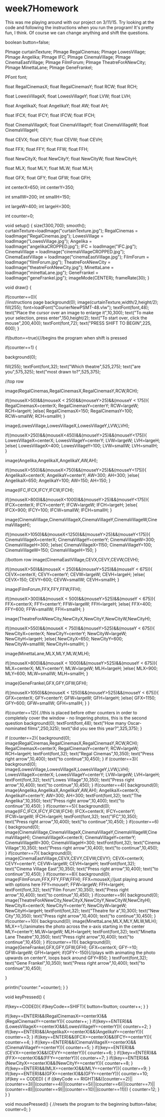 # week7Homework
This was me playing around with our project on 3/11/15. Try looking at the code and following the instructions when you run the program! It's pretty fun, I think. Of course we can change anything and shift the questions.

boolean button=false;

PImage curtainTexture;
PImage RegalCinemas;
PImage LowesVillage;
PImage Angelika;
PImage IFC;
PImage CinemaVillage;
PImage CinemaEastVillage;
PImage FilmForum;
PImage TheatreForANewCity;
PImage MinettaLane;
PImage GeneFrankel;

PFont font;

float RegalCinemasX;
float RegalCinemasY;
float RCW;
float RCH;

float LowesVillageX;
float LowesVillageY;
float LVW;
float LVH;

float AngelikaX;
float AngelikaY;
float AW;
float AH;

float IFCX;
float IFCY;
float IFCW;
float IFCH;

float CinemaVillageX;
float CinemaVillageY;
float CinemaVillageW;
float CinemaVillageH;

float CEVX;
float CEVY;
float CEVW;
float CEVH;

float FFX;
float FFY;
float FFW;
float FFH;

float NewCityX;
float NewCityY;
float NewCityW;
float NewCityH;

float MLX;
float MLY;
float MLW;
float MLH;

float GFX;
float GFY;
float GFW;
float GFH;

int centerX=650;
int centerY=350;

int smallW=200;
int smallH=150;

int largeW=400;
int largeH=300;

int counter=0;

void setup() {
  size(1300,700);
  smooth();
   curtainTexture=loadImage("curtainTexture.jpg");
   RegalCinemas = loadImage("RegalCinemas.jpg");
   LowesVillage = loadImage("LowesVillage.jpg");
   Angelika = loadImage("angelikaCROPPED.jpg");
   IFC = loadImage("IFC.jpg");
   CinemaVillage = loadImage("cinemaVillageCROPPED.jpg");
   CinemaEastVillage = loadImage("cinemaEastVillage.jpg");
   FilmForum = loadImage("filmForum.jpg");
   TheatreForANewCity = loadImage("theatreForANewCity.jpg");
   MinettaLane = loadImage("minettaLane.jpg");
   GeneFrankel = loadImage("geneFrankel.jpg");
   imageMode(CENTER);
   frameRate(30);
}

void draw() {

if(counter==0){  
 //instructions page
    background(0);
    image(curtainTexture,width/2,height/2);
    fill(255);
    font=loadFont("CourierNewPSMT-48.vlw");
    textFont(font,48);
    text("Place the cursor over an image to enlarge it",10,300);
    text("To make your selection, press enter",150,height/2);
    text("To start over, click the mouse",200,400);
    textFont(font,72);
    text("PRESS SHIFT TO BEGIN",225, 600);
  }
  
if(button==true){//begins the program when shift is pressed
  
  if(counter==1) {
  
  background(0);
  
  fill(255);
  textFont(font,32);
  text("Which theatre",525,275); 
  text("are you",575,325);
  text("most drawn to?",525,375);
  
  //top row
  
  image(RegalCinemas,RegalCinemasX,RegalCinemasY,RCW,RCH);

  if((mouseX>50)&&(mouseX < 250)&&(mouseY>25)&&(mouseY < 175)){
    RegalCinemasX=centerX;
    RegalCinemasY=centerY;
    RCW=largeW;
    RCH=largeH;
  }else{
    RegalCinemasX=150;
    RegalCinemasY=100;
    RCW=smallW;
    RCH=smallH;
  }
  
  image(LowesVillage,LowesVillageX,LowesVillageY,LVW,LVH);
  
  if((mouseX>250)&&(mouseX<450)&&(mouseY>25)&&(mouseY<175)){
    LowesVillageX=centerX;
    LowesVillageY=centerY;
    LVW=largeW;
    LVH=largeH;
  }else{
    LowesVillageX=400;
    LowesVillageY=100;
    LVW=smallW;
    LVH=smallH;
  }
  
  image(Angelika,AngelikaX,AngelikaY,AW,AH);
  
  if((mouseX>550)&&(mouseX<750)&&(mouseY>25)&&(mouseY<175)){
    AngelikaX=centerX;
    AngelikaY=centerY;
    AW=300;
    AH=300;
  }else{
    AngelikaX=650;
    AngelikaY=100;
    AW=150;
    AH=150;
  }

  image(IFC,IFCX,IFCY,IFCW,IFCH);
  
  if((mouseX>800)&&(mouseX<1000)&&(mouseY>25)&&(mouseY<175)){
    IFCX=centerX;
    IFCY=centerY;
    IFCW=largeW;
    IFCH=largeH;
  }else{
    IFCX=900;
    IFCY=100;
    IFCW=smallW;
    IFCH=smallH;
  }
  
  image(CinemaVillage,CinemaVillageX,CinemaVillageY,CinemaVillageW,CinemaVillageH);
  
  if((mouseX>1050)&&(mouseX<1250)&&(mouseY>25)&&(mouseY<175)){
     CinemaVillageX=centerX;
     CinemaVillageY=centerY;
     CinemaVillageW=300;
     CinemaVillageH=300;
  }else{
    CinemaVillageX=1150;
    CinemaVillageY=100;
    CinemaVillageW=150;
    CinemaVillageH=150;
  }
  
  //bottom row
  image(CinemaEastVillage,CEVX,CEVY,CEVW,CEVH);
  
   if((mouseX>50)&&(mouseX < 250)&&(mouseY>525)&&(mouseY < 675)){
    CEVX=centerX;
    CEVY=centerY;
    CEVW=largeW;
    CEVH=largeH;
  }else{
   CEVX=150;
  CEVY=600;
  CEVW=smallW;
  CEVH=smallH;
  }
  
  image(FilmForum,FFX,FFY,FFW,FFH);

  if((mouseX>300)&&(mouseX < 500)&&(mouseY>525)&&(mouseY < 675)){
    FFX=centerX;
    FFY=centerY;
    FFW=largeW;
    FFH=largeH;
  }else{
     FFX=400;
  FFY=600;
  FFW=smallW;
  FFH=smallH;
  }
  
  image(TheatreForANewCity,NewCityX,NewCityY,NewCityW,NewCityH);
  
  if((mouseX>550)&&(mouseX < 750)&&(mouseY>525)&&(mouseY < 675)){
    NewCityX=centerX;
    NewCityY=centerY;
    NewCityW=largeW;
    NewCityH=largeH;
  }else{
    NewCityX=650;
    NewCityY=600;
    NewCityW=smallW;
    NewCityH=smallH;
  }
  
  image(MinettaLane,MLX,MLY,MLW,MLH);
  
  if((mouseX>800)&&(mouseX < 1000)&&(mouseY>525)&&(mouseY < 675)){
    MLX=centerX;
    MLY=centerY;
    MLW=largeW;
    MLH=largeH;
  }else{
    MLX=900;
    MLY=600;
    MLW=smallW;
    MLH=smallH;
  }
  
  image(GeneFrankel,GFX,GFY,GFW,GFH);
  
   if((mouseX>1050)&&(mouseX < 1250)&&(mouseY>525)&&(mouseY < 675)){
     GFX=centerX;
     GFY=centerY;
     GFW=largeW;
     GFH=largeH;
   }else{
    GFX=1150;
    GFY=600;
    GFW=smallW;
    GFH=smallH;
   }
  }
  
  if(counter==12){ //this is placed before other counters in order to completely cover the window - no lingering photos, this is the second question
    background(0);
    textFont(font,48);
    text("How many Oscar-nominated films",250,325);
    text("did you see this year?",325,375);
  }
  
  if (counter==2){
    background(0);
    image(RegalCinemas,RegalCinemasX,RegalCinemasY,RCW,RCH);
    RegalCinemasX=centerX;
    RegalCinemasY=centerY;
    RCW=largeW;
    RCH=largeH;
    textFont(font,32);
    text("Regal Cinemas",10,350);
    text("Press right arrow",10,400); 
    text("to continue",10,450);
  }
  if (counter==3){
    background(0);
    image(LowesVillage,LowesVillageX,LowesVillageY,LVW,LVH);
    LowesVillageX=centerX;
    LowesVillageY=centerY;
    LVW=largeW;
    LVH=largeH;
    textFont(font,32);
    text("Lowes Village",10,350);
    text("Press right arrow",10,400); 
    text("to continue",10,450);
  }
  if(counter==4){
    background(0);
    image(Angelika,AngelikaX,AngelikaY,AW,AH);
    AngelikaX=centerX;
    AngelikaY=centerY;
    AW=300;
    AH=300;
    textFont(font,32);
    text("The Angelika",10,350);
    text("Press right arrow",10,400); 
    text("to continue",10,450);
  }
  if(counter==5){
    background(0);
    image(IFC,IFCX,IFCY,IFCW,IFCH);
    IFCX=centerX;
    IFCY=centerY;
    IFCW=largeW;
    IFCH=largeH;
    textFont(font,32);
    text("IFC",10,350);
    text("Press right arrow",10,400); 
    text("to continue",10,450);
  }
  if(counter==6){
    background(0);
    image(CinemaVillage,CinemaVillageX,CinemaVillageY,CinemaVillageW,CinemaVillageH);
    CinemaVillageX=centerX;
    CinemaVillageY=centerY;
    CinemaVillageW=300;
    CinemaVillageH=300;
    textFont(font,32);
    text("Cinema Village",10,350);
    text("Press right arrow",10,400); 
    text("to continue",10,450);
  }
  if(counter==7){
    background(0);
    image(CinemaEastVillage,CEVX,CEVY,CEVW,CEVY);
    CEVX=centerX;
    CEVY=centerY;
    CEVW=largeW;
    CEVH=largeH;
    textFont(font,32);
    text("Cinema Village East",10,350);
    text("Press right arrow",10,400); 
    text("to continue",10,450);
  }
  if(counter==8){
    background(0);
    image(FilmForum,FFX,FFY,FFW,FFH);
    FFX=mouseX;//just playing around with options here
    FFY=mouseY;
    FFW=largeW;
    FFH=largeH;
    textFont(font,32);
    text("Film Forum",10,350);
    text("Press right arrow",10,400); 
    text("to continue",10,450);
  }
  if(counter==9){
    background(0);
    image(TheatreForANewCity,NewCityX,NewCityY,NewCityW,NewCityH);
    NewCityX=centerX;
    NewCityY=centerY;
    NewCityW=largeW;
    NewCityH=largeH;
    textFont(font,32);
    text("Theatre for a",10,300);
    text("New City",10,350);
    text("Press right arrow",10,400); 
    text("to continue",10,450);
  }
  if(counter==10){
    background(0);
    image(MinettaLane,MLX,MLY,MLW,MLH);
    MLX+=1;//animates the photo across the x-axis starting in the center
    MLY=centerY;
    MLW=largeW;
    MLH=largeH;
    textFont(font,32);
    text("Minetta Lane Theatre",10,350);
    text("Press right arrow",10,400); 
    text("to continue",10,450);
  }
  if(counter==11){
    background(0);
    image(GeneFrankel,GFX,GFY,GFW,GFH);
    GFX=centerX;
    GFY-=10;
    GFW=largeW;
    GFH=largeH;
    if(GFY<-150){//plays with animating the photo upwards on centerY, loops back around
      GFY=850;
    }
    textFont(font,32);
    text("Gene Frankel",10,350);
    text("Press right arrow",10,400); 
    text("to continue",10,450);
  
  }
  
  println("counter:"+counter);
}
}


void keyPressed() {
  
  if(key==CODED){
    if(keyCode==SHIFT){
      button=!button;
      counter++;
    }
  }
  
  if((key==ENTER)&&(RegalCinemasX==centerX)&&(RegalCinemasY==centerY)){
    counter++;
  }
  if((key==ENTER)&&(LowesVillageX==centerX)&&(LowesVillageY==centerY)){
    counter+=2;
  }
  if((key==ENTER)&&(AngelikaX==centerX)&&(AngelikaY==centerY)){
    counter+=3;
  }
  if((key==ENTER)&&(IFCX==centerX)&&(IFCY==centerY)){
    counter+=4;
  }
  if((key==ENTER)&&(CinemaVillageX==centerX)&&(CinemaVillageY==centerY)){
    counter+=5;
  }
  if((key==ENTER)&&(CEVX==centerX)&&(CEVY==centerY)){
    counter+=6;
  }
  if((key==ENTER)&&(FFX==centerX)&&(FFY==centerY)){
    counter+=7;
  }
  if((key==ENTER)&&(NewCityX==centerX)&&(NewCityY==centerY)){
    counter+=8;
  }
  if((key==ENTER)&&(MLX==centerX)&&(MLY==centerY)){
    counter+=9;
  }
  if((key==ENTER)&&(GFX==centerX)&&(GFY==centerY)){
    counter+=10;
  }if(key == CODED) {
    if ((keyCode == RIGHT)&&((counter==2)||(counter==3)||(counter==4)||(counter==5)||(counter==6)||(counter==7)||(counter==8)||(counter==9)||(counter==10)||(counter==11))) {
    counter=12;
  }
  }
}

void mousePressed() { //resets the program to the beginning
  button=false;
  counter=0;
}

